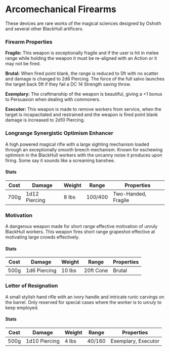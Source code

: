 # Arcomechanical Firearms

These devices are rare works of the magical sciences designed by Oshoth and several other BlackHull artificers.

### Firearm Properties

**Fragile:** This weapon is exceptionally fragile and if the user is hit in melee range while holding the weapon it must be re-aligned with an Action or it may not be fired.

**Brutal:** When fired point blank, the range is reduced to 5ft with no scatter and damage is changed to 2d6 Piercing. The force of the full salvo launches the target back 5ft if they fail a DC 14 Strength saving throw.

**Exemplary:** The craftmanship of the weapon is beautiful, giving a +1 bonus to Persuasion when dealing with commoners.

**Executor:** This weapon is made to remove workers from service, when the target is incapacitated and restrained and the weapon is fired point blank damage is increased to 2d10 Piercing.  


### Longrange Synergistic Optimism Enhancer
A high powered magical rifle with a large sighting mechanism loaded through an exceptionally smooth breech mechanism. Known for eschewing optimism in the BlackHull workers with the uncanny noise it produces upon firing. Some say it sounds like a screaming banshee.

#### Stats

Cost | Damage | Weight | Range | Properties
--- | --- | --- | --- | ---
700g  | 1d12 Piercing | 8 lbs | 100/400 | Two-Handed, Fragile

### Motivation
A dangerous weapon made for short range effective motivation of unruly BlackHull workers. This weapon fires short range grapeshot effective at motivating large crowds effectively.

#### Stats

Cost | Damage | Weight | Range | Properties
--- | --- | --- | --- | ---
500g | 1d6 Piercing | 10 lbs | 20ft Cone | Brutal

### Letter of Resignation
A small stylish hand rifle with an ivory handle and intricate runic carvings on the barrel. Only reserved for special cases where the worker is to unruly to keep employed.

#### Stats

Cost | Damage | Weight | Range | Properties
--- | --- | --- | --- | ---
500g | 1d10 Piercing | 4 lbs | 40/160 | Exemplary, Executor
